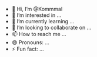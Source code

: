 - 👋 Hi, I’m @Kommmal
- 👀 I’m interested in ...
- 🌱 I’m currently learning ...
- 💞️ I’m looking to collaborate on ...
- 📫 How to reach me ...
- 😄 Pronouns: ...
- ⚡ Fun fact: ...

<!---
Kommmal/Kommmal is a ✨ special ✨ repository because its `README.md` (this file) appears on your GitHub profile.
You can click the Preview link to take a look at your changes.
--->

